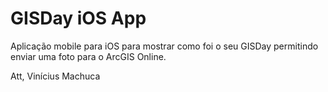 GISDay iOS App
======

Aplicação mobile para iOS para mostrar como foi o seu GISDay permitindo enviar uma foto para o ArcGIS Online.

Att,
Vinícius Machuca